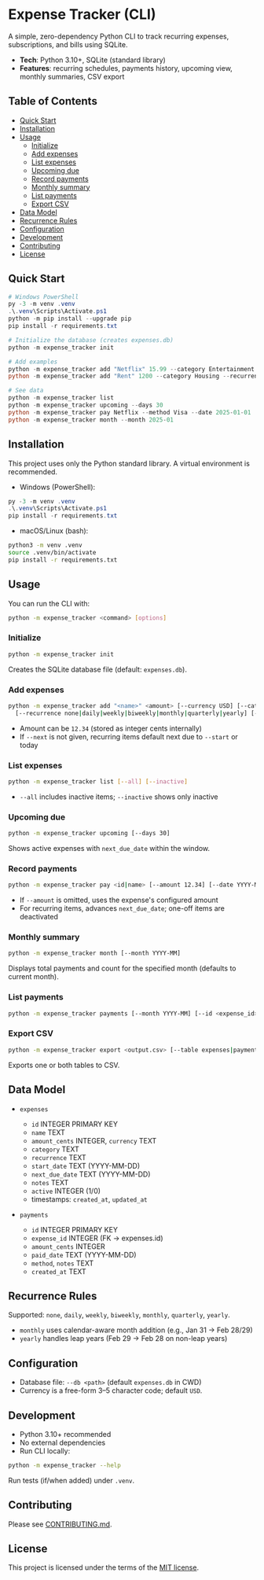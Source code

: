 # Expense Tracker (CLI)

A simple, zero-dependency Python CLI to track recurring expenses, subscriptions, and bills using SQLite.

- **Tech**: Python 3.10+, SQLite (standard library)
- **Features**: recurring schedules, payments history, upcoming view, monthly summaries, CSV export

## Table of Contents
- [Quick Start](#quick-start)
- [Installation](#installation)
- [Usage](#usage)
  - [Initialize](#initialize)
  - [Add expenses](#add-expenses)
  - [List expenses](#list-expenses)
  - [Upcoming due](#upcoming-due)
  - [Record payments](#record-payments)
  - [Monthly summary](#monthly-summary)
  - [List payments](#list-payments)
  - [Export CSV](#export-csv)
- [Data Model](#data-model)
- [Recurrence Rules](#recurrence-rules)
- [Configuration](#configuration)
- [Development](#development)
- [Contributing](#contributing)
- [License](#license)

## Quick Start

```powershell
# Windows PowerShell
py -3 -m venv .venv
.\.venv\Scripts\Activate.ps1
python -m pip install --upgrade pip
pip install -r requirements.txt

# Initialize the database (creates expenses.db)
python -m expense_tracker init

# Add examples
python -m expense_tracker add "Netflix" 15.99 --category Entertainment --recurrence monthly --start 2025-01-01
python -m expense_tracker add "Rent" 1200 --category Housing --recurrence monthly --start 2025-01-01

# See data
python -m expense_tracker list
python -m expense_tracker upcoming --days 30
python -m expense_tracker pay Netflix --method Visa --date 2025-01-01
python -m expense_tracker month --month 2025-01
```

## Installation

This project uses only the Python standard library. A virtual environment is recommended.

- Windows (PowerShell):
```powershell
py -3 -m venv .venv
.\.venv\Scripts\Activate.ps1
pip install -r requirements.txt
```

- macOS/Linux (bash):
```bash
python3 -m venv .venv
source .venv/bin/activate
pip install -r requirements.txt
```

## Usage

You can run the CLI with:
```bash
python -m expense_tracker <command> [options]
```

### Initialize
```bash
python -m expense_tracker init
```
Creates the SQLite database file (default: `expenses.db`).

### Add expenses
```bash
python -m expense_tracker add "<name>" <amount> [--currency USD] [--category <label>] \
  [--recurrence none|daily|weekly|biweekly|monthly|quarterly|yearly] [--start YYYY-MM-DD] [--next YYYY-MM-DD] [--notes TEXT]
```
- Amount can be `12.34` (stored as integer cents internally)
- If `--next` is not given, recurring items default next due to `--start` or today

### List expenses
```bash
python -m expense_tracker list [--all] [--inactive]
```
- `--all` includes inactive items; `--inactive` shows only inactive

### Upcoming due
```bash
python -m expense_tracker upcoming [--days 30]
```
Shows active expenses with `next_due_date` within the window.

### Record payments
```bash
python -m expense_tracker pay <id|name> [--amount 12.34] [--date YYYY-MM-DD] [--method TEXT] [--notes TEXT]
```
- If `--amount` is omitted, uses the expense's configured amount
- For recurring items, advances `next_due_date`; one-off items are deactivated

### Monthly summary
```bash
python -m expense_tracker month [--month YYYY-MM]
```
Displays total payments and count for the specified month (defaults to current month).

### List payments
```bash
python -m expense_tracker payments [--month YYYY-MM] [--id <expense_id>] [--name <expense_name>]
```

### Export CSV
```bash
python -m expense_tracker export <output.csv> [--table expenses|payments|all]
```
Exports one or both tables to CSV.

## Data Model

- `expenses`
  - `id` INTEGER PRIMARY KEY
  - `name` TEXT
  - `amount_cents` INTEGER, `currency` TEXT
  - `category` TEXT
  - `recurrence` TEXT
  - `start_date` TEXT (YYYY-MM-DD)
  - `next_due_date` TEXT (YYYY-MM-DD)
  - `notes` TEXT
  - `active` INTEGER (1/0)
  - timestamps: `created_at`, `updated_at`

- `payments`
  - `id` INTEGER PRIMARY KEY
  - `expense_id` INTEGER (FK → expenses.id)
  - `amount_cents` INTEGER
  - `paid_date` TEXT (YYYY-MM-DD)
  - `method`, `notes` TEXT
  - `created_at` TEXT

## Recurrence Rules

Supported: `none`, `daily`, `weekly`, `biweekly`, `monthly`, `quarterly`, `yearly`.
- `monthly` uses calendar-aware month addition (e.g., Jan 31 → Feb 28/29)
- `yearly` handles leap years (Feb 29 → Feb 28 on non-leap years)

## Configuration

- Database file: `--db <path>` (default `expenses.db` in CWD)
- Currency is a free-form 3–5 character code; default `USD`.

## Development

- Python 3.10+ recommended
- No external dependencies
- Run CLI locally:
```bash
python -m expense_tracker --help
```

Run tests (if/when added) under `.venv`.

## Contributing

Please see [CONTRIBUTING.md](CONTRIBUTING.md).

## License

This project is licensed under the terms of the [MIT license](LICENSE).
